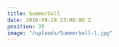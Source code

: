 ```yaml
---
title: Summerball
date: 2016-09-28 23:08:00 Z
position: 28
image: "/uploads/Summerball-1.jpg"
---
```


